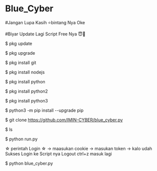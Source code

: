 # Blue_Cyber
#Jangan Lupa Kasih ⭐bintang Nya Oke

#Biyar Update Lagi Script Free Nya 😇🙏

$ pkg update

$ pkg upgrade

$ pkg install git

$ pkg install nodejs

$ pkg install python

$ pkg install python2

$ pkg install python3

$ python3 -m pip install --upgrade pip

$ git clone https://github.com/IMIN-CYBER/blue_cyber.py

$ ls

$ python run.py

☆ perintah Login ☆
-> maasukan cookie
-> masukan token
-> kalo udah Sukses Login ke Script nya
Logout ctrl+z masuk lagi

$ python blue_cyber.py
